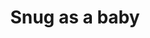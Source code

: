 ---
layout: piece
collection_: beading
title: Snug as a baby
image: snug-as-a-baby.jpg
media: Fimo, beads, fabric, thread, jewels, cut outs
description: Peyote and various beading stitches encasing a hand molded face and shapes with mixed fabric and gem cutouts, quilted matted in a glasses maple frame 2" in depth.
dimensions: 17" x 17"
price: $300
create_date: 2012
---